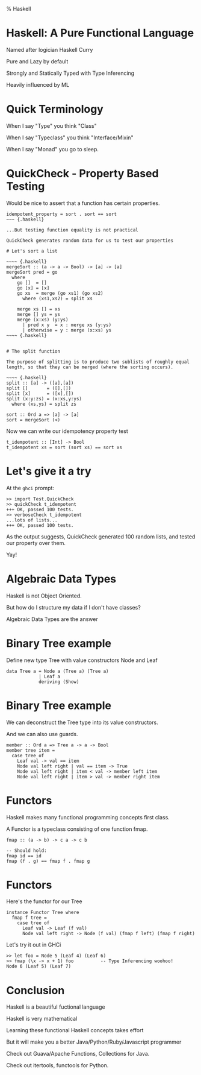 % Haskell

# Haskell: A Pure Functional Language

Named after logician Haskell Curry

Pure and Lazy by default

Strongly and Statically Typed with Type Inferencing

Heavily influenced by ML

# Quick Terminology

When I say "Type" you think "Class"

When I say "Typeclass" you think "Interface/Mixin"

When I say "Monad" you go to sleep.

# QuickCheck - Property Based Testing

Would be nice to assert that a function has certain properties.

~~~ {.haskell}
idempotent_property = sort . sort == sort
~~~ {.haskell}

...But testing function equality is not practical

QuickCheck generates random data for us to test our properties

# Let's sort a list

~~~~ {.haskell}
mergeSort :: (a -> a -> Bool) -> [a] -> [a]
mergeSort pred = go
  where
    go []  = []
    go [x] = [x]
    go xs  = merge (go xs1) (go xs2)
      where (xs1,xs2) = split xs

    merge xs [] = xs
    merge [] ys = ys
    merge (x:xs) (y:ys)
      | pred x y  = x : merge xs (y:ys)
      | otherwise = y : merge (x:xs) ys
~~~~ {.haskell}


# The split function

The purpose of splitting is to produce two sublists of roughly equal
length, so that they can be merged (where the sorting occurs).

~~~~ {.haskell}
split :: [a] -> ([a],[a])
split []       = ([],[])
split [x]      = ([x],[])
split (x:y:zs) = (x:xs,y:ys)
  where (xs,ys) = split zs

sort :: Ord a => [a] -> [a]
sort = mergeSort (<)
~~~~

Now we can write our idempotency property test

~~~ {.haskell}
t_idempotent :: [Int] -> Bool
t_idempotent xs = sort (sort xs) == sort xs
~~~

# Let's give it a try

At the `ghci` prompt:

~~~~
>> import Test.QuickCheck
>> quickCheck t_idempotent
+++ OK, passed 100 tests.
>> verboseCheck t_idempotent
...lots of lists...
+++ OK, passed 100 tests.
~~~~

As the output suggests, QuickCheck generated 100 random lists, and
tested our property over them.

Yay!

# Algebraic Data Types

Haskell is not Object Oriented.

But how do I structure my data if I don't have classes?

Algebraic Data Types are the answer

# Binary Tree example

Define new type Tree with value constructors Node and Leaf

~~~~ {.haskell}
data Tree a = Node a (Tree a) (Tree a)
            | Leaf a
            deriving (Show)
~~~~

# Binary Tree example

We can deconstruct the Tree type into its value constructors.

And we can also use guards.

~~~~ {.haskell}
member :: Ord a => Tree a -> a -> Bool
member tree item =
  case tree of
    Leaf val -> val == item
    Node val left right | val == item -> True
    Node val left right | item < val -> member left item
    Node val left right | item > val -> member right item
~~~~

# Functors

Haskell makes many functional programming concepts first class.

A Functor is a typeclass consisting of one function fmap.

~~~~ {.haskell}
fmap :: (a -> b) -> c a -> c b

-- Should hold:
fmap id == id
fmap (f . g) == fmap f . fmap g
~~~~

# Functors

Here's the functor for our Tree

~~~~ {.haskell}
instance Functor Tree where
  fmap f tree =
    case tree of
      Leaf val -> Leaf (f val)
      Node val left right -> Node (f val) (fmap f left) (fmap f right)

~~~~

Let's try it out in GHCi

~~~~
>> let foo = Node 5 (Leaf 4) (Leaf 6)
>> fmap (\x -> x + 1) foo    	   -- Type Inferencing woohoo!
Node 6 (Leaf 5) (Leaf 7)
~~~~

# Conclusion

Haskell is a beautiful fuctional language

Haskell is very mathematical

Learning these functional Haskell concepts takes effort

But it will make you a better Java/Python/Ruby/Javascript programmer

Check out Guava/Apache Functions, Collections for Java.

Check out itertools, functools for Python.